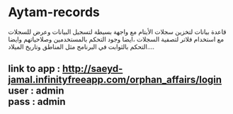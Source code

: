 # Aytam-records
قاعدة بيانات لتخزين سجلات الأيتام مع واجهة بسيطة لتسجيل البيانات وعرض للسجلات مع استخدام فلاتر لتصفية السجلات ،ايضا وجود التحكم بالمستخدمين وصلاحياتهم وايضا التحكم بالثوابت في البرنامج مثل المناطق وتاريخ الميلاد....

link to app : http://saeyd-jamal.infinityfreeapp.com/orphan_affairs/login  
user : admin   
pass : admin
--------------

